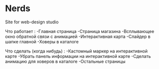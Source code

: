 # Nerds
Site for web-design studio

Что работает :
-Главная страница
-Страница магазина
-Всплывающее окно обратной связи с анимацией
-Интерактивная карта
-Слайдер в шапке главной 
-Ховеры в каталоге

Что сделать (когда нибудь) :
-Кастомный маркер на интерактивной карте
-Убрать панель информации на интерактивной карте
-Сделать анимацию для ховеров в каталоге 
-Остальные страницы
